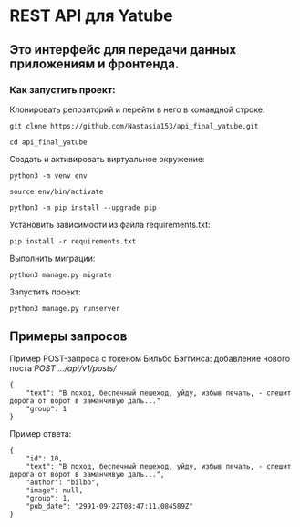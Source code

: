 # REST API для Yatube

## Это интерфейс для передачи данных приложениям и фронтенда. 

### Как запустить проект:

Клонировать репозиторий и перейти в него в командной строке:

```
git clone https://github.com/Nastasia153/api_final_yatube.git
```

```
cd api_final_yatube
```

Cоздать и активировать виртуальное окружение:

```
python3 -m venv env
```

```
source env/bin/activate
```

```
python3 -m pip install --upgrade pip
```

Установить зависимости из файла requirements.txt:

```
pip install -r requirements.txt
```

Выполнить миграции:

```
python3 manage.py migrate
```

Запустить проект:

```
python3 manage.py runserver
```

## Примеры запросов

Пример POST-запроса с токеном Бильбо Бэггинса: добавление нового поста
_POST .../api/v1/posts/_
```
{
    "text": "В поход, беспечный пешеход, уйду, избыв печаль, - спешит дорога от ворот в заманчивую даль..."
    "group": 1
}
```
Пример ответа:
```
{
    "id": 10,
    "text": "В поход, беспечный пешеход, уйду, избыв печаль, - спешит дорога от ворот в заманчивую даль...",
    "author": "bilbo",
    "image": null,
    "group": 1,
    "pub_date": "2991-09-22T08:47:11.084589Z"
}
```
